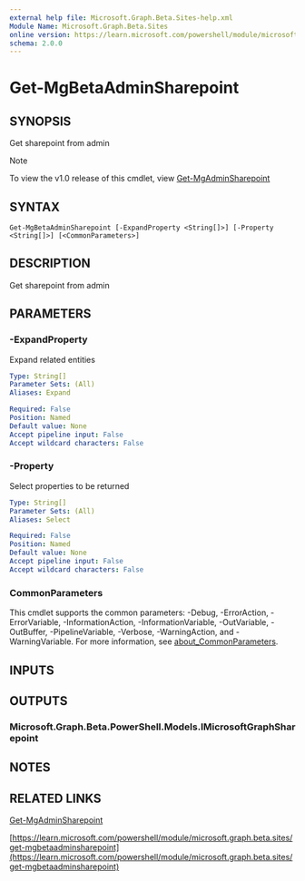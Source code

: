 ```yaml
---
external help file: Microsoft.Graph.Beta.Sites-help.xml
Module Name: Microsoft.Graph.Beta.Sites
online version: https://learn.microsoft.com/powershell/module/microsoft.graph.beta.sites/get-mgbetaadminsharepoint
schema: 2.0.0
---
```


# Get-MgBetaAdminSharepoint

## SYNOPSIS
Get sharepoint from admin

> [!NOTE]
> To view the v1.0 release of this cmdlet, view [Get-MgAdminSharepoint](/powershell/module/Microsoft.Graph.Sites/Get-MgAdminSharepoint?view=graph-powershell-1.0)

## SYNTAX

```
Get-MgBetaAdminSharepoint [-ExpandProperty <String[]>] [-Property <String[]>] [<CommonParameters>]
```

## DESCRIPTION
Get sharepoint from admin

## PARAMETERS

### -ExpandProperty
Expand related entities

```yaml
Type: String[]
Parameter Sets: (All)
Aliases: Expand

Required: False
Position: Named
Default value: None
Accept pipeline input: False
Accept wildcard characters: False
```

### -Property
Select properties to be returned

```yaml
Type: String[]
Parameter Sets: (All)
Aliases: Select

Required: False
Position: Named
Default value: None
Accept pipeline input: False
Accept wildcard characters: False
```

### CommonParameters
This cmdlet supports the common parameters: -Debug, -ErrorAction, -ErrorVariable, -InformationAction, -InformationVariable, -OutVariable, -OutBuffer, -PipelineVariable, -Verbose, -WarningAction, and -WarningVariable. For more information, see [about_CommonParameters](http://go.microsoft.com/fwlink/?LinkID=113216).

## INPUTS

## OUTPUTS

### Microsoft.Graph.Beta.PowerShell.Models.IMicrosoftGraphSharepoint
## NOTES

## RELATED LINKS
[Get-MgAdminSharepoint](/powershell/module/Microsoft.Graph.Sites/Get-MgAdminSharepoint?view=graph-powershell-1.0)

[https://learn.microsoft.com/powershell/module/microsoft.graph.beta.sites/get-mgbetaadminsharepoint](https://learn.microsoft.com/powershell/module/microsoft.graph.beta.sites/get-mgbetaadminsharepoint)



